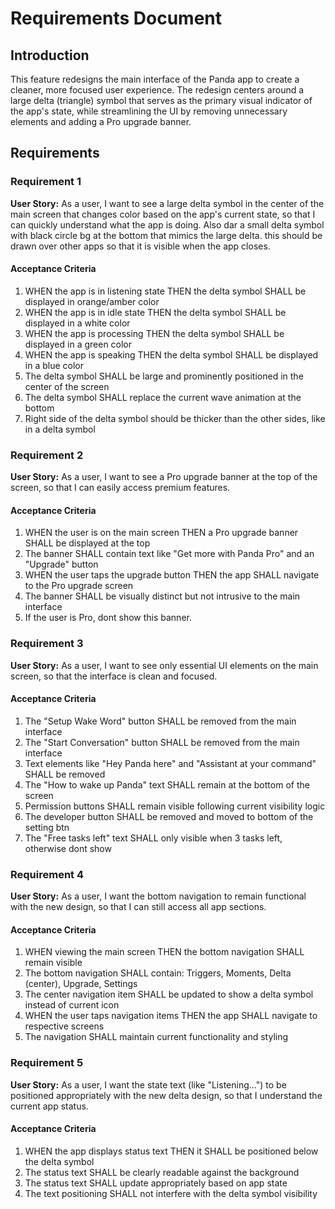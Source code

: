 # Requirements Document

## Introduction

This feature redesigns the main interface of the Panda app to create a cleaner, more focused user experience. The redesign centers around a large delta (triangle) symbol that serves as the primary visual indicator of the app's state, while streamlining the UI by removing unnecessary elements and adding a Pro upgrade banner.

## Requirements

### Requirement 1

**User Story:** As a user, I want to see a large delta symbol in the center of the main screen that changes color based on the app's current state, so that I can quickly understand what the app is doing. Also dar a small delta symbol with black circle bg at the bottom that mimics the large delta. this should be drawn over other apps so that it is visible when the app closes. 

#### Acceptance Criteria

1. WHEN the app is in listening state THEN the delta symbol SHALL be displayed in orange/amber color
2. WHEN the app is in idle state THEN the delta symbol SHALL be displayed in a white color
3. WHEN the app is processing THEN the delta symbol SHALL be displayed in a green color
3. WHEN the app is speaking THEN the delta symbol SHALL be displayed in a blue color
5. The delta symbol SHALL be large and prominently positioned in the center of the screen
6. The delta symbol SHALL replace the current wave animation at the bottom
7. Right side of the delta symbol should be thicker than the other sides, like in a delta symbol


### Requirement 2

**User Story:** As a user, I want to see a Pro upgrade banner at the top of the screen, so that I can easily access premium features.

#### Acceptance Criteria

1. WHEN the user is on the main screen THEN a Pro upgrade banner SHALL be displayed at the top
2. The banner SHALL contain text like "Get more with Panda Pro" and an "Upgrade" button
3. WHEN the user taps the upgrade button THEN the app SHALL navigate to the Pro upgrade screen
4. The banner SHALL be visually distinct but not intrusive to the main interface
5. If the user is Pro, dont show this banner. 

### Requirement 3

**User Story:** As a user, I want to see only essential UI elements on the main screen, so that the interface is clean and focused.

#### Acceptance Criteria

1. The "Setup Wake Word" button SHALL be removed from the main interface
2. The "Start Conversation" button SHALL be removed from the main interface
3. Text elements like "Hey Panda here" and "Assistant at your command" SHALL be removed
4. The "How to wake up Panda" text SHALL remain at the bottom of the screen
5. Permission buttons SHALL remain visible following current visibility logic
6. The developer button SHALL be removed and moved to bottom of the setting btn
7. The "Free tasks left" text SHALL only visible when 3 tasks left, otherwise dont show

### Requirement 4

**User Story:** As a user, I want the bottom navigation to remain functional with the new design, so that I can still access all app sections.

#### Acceptance Criteria

1. WHEN viewing the main screen THEN the bottom navigation SHALL remain visible
2. The bottom navigation SHALL contain: Triggers, Moments, Delta (center), Upgrade, Settings
3. The center navigation item SHALL be updated to show a delta symbol instead of current icon
4. WHEN the user taps navigation items THEN the app SHALL navigate to respective screens
5. The navigation SHALL maintain current functionality and styling

### Requirement 5

**User Story:** As a user, I want the state text (like "Listening...") to be positioned appropriately with the new delta design, so that I understand the current app status.

#### Acceptance Criteria

1. WHEN the app displays status text THEN it SHALL be positioned below the delta symbol
2. The status text SHALL be clearly readable against the background
3. The status text SHALL update appropriately based on app state
4. The text positioning SHALL not interfere with the delta symbol visibility